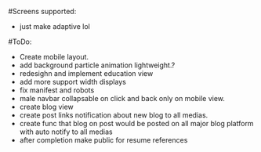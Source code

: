 #Screens supported:
* just make adaptive lol

#ToDo:   
*    Create mobile layout.
*    add background particle animation lightweight.?
*    redesighn and implement education view
*    add more support width displays
*    fix manifest and robots
*    male navbar collapsable on click and back only on mobile view.
*    create blog view
*    create post links notification about new blog to all medias.
*    create func that blog on post would be posted on all major blog platform with auto notify to all medias
*    after completion make public for resume references

    
    
